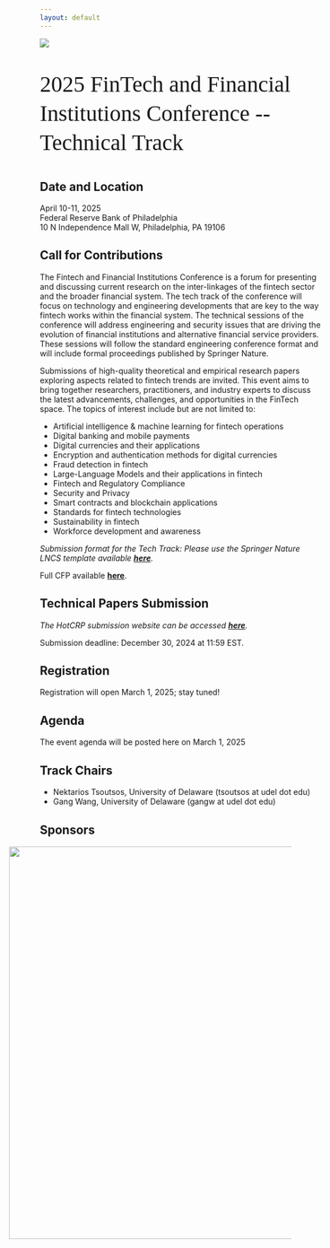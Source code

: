 ```yaml
---
layout: default
---
```


<!-- <br /> -->

![](https://lerner.udel.edu/wp-content/uploads/blog_Campus_Buildings-FinTech_Exterior_Dusk-030823-054-1.jpg)


<p style="font-family: Arvo, Monaco, serif;
  line-height:1.3;
	font-weight: normal;font-size: 40px;">2025 FinTech and Financial Institutions Conference -- Technical Track </p>

## Date and Location
<p> April 10-11, 2025 <br /> Federal Reserve Bank of Philadelphia  <br /> 10 N Independence Mall W, Philadelphia, PA 19106 </p>

## Call for Contributions

The Fintech and Financial Institutions Conference is a forum for presenting and discussing current research on the inter-linkages of the fintech sector and the broader financial system. The tech track of the conference will focus on technology and engineering developments that are key to the way fintech works within the financial system. The technical sessions of the conference will address engineering and security issues that are driving the evolution of financial institutions and alternative financial service providers. These sessions will follow the standard engineering conference format and will include formal proceedings published by Springer Nature.

Submissions of high-quality theoretical and empirical research papers exploring aspects related to fintech trends are invited. This event aims to bring together researchers, practitioners, and industry experts to discuss the latest advancements, challenges, and opportunities in the FinTech space. The topics of interest include but are not limited to:

* Artificial intelligence & machine learning for fintech operations
* Digital banking and mobile payments
* Digital currencies and their applications
* Encryption and authentication methods for digital currencies
* Fraud detection in fintech
* Large-Language Models and their applications in fintech
* Fintech and Regulatory Compliance
* Security and Privacy
* Smart contracts and blockchain applications
* Standards for fintech technologies 
* Sustainability in fintech
* Workforce development and awareness

_Submission format for the Tech Track:_ *Please use the Springer Nature LNCS template available [**here**](https://www.springer.com/gp/computer-science/lncs/conference-proceedings-guidelines).*

Full CFP available [**here**](https://www.udel.edu/content/dam/udelImages/star/fintech-innovation-hub/2025-fintech-conference/2025_FinTech_Conference.docx_(1).pdf).

## Technical Papers Submission
*The HotCRP submission website can be accessed [**here**](https://fintech25.org).*

Submission deadline: December 30, 2024 at 11:59 EST.

## Registration
<p> Registration will open March 1, 2025; stay tuned! </p>

## Agenda

<p> The event agenda will be posted here on March 1, 2025 </p>

<!-- <p> <strong> The agenda for the 2024 workshop <strong> will be added here.  </strong> </strong> </p> -->

## Track Chairs
* Nektarios Tsoutsos, University of Delaware (tsoutsos at udel dot edu)
* Gang Wang, University of Delaware (gangw at udel dot edu)


## Sponsors

<img src="https://ccap.udel.edu/files/2020/02/2021-CCAP-UDMonogram-lockups_blue-horizontal.png" width="700" style="margin-left: -55px;"/>
